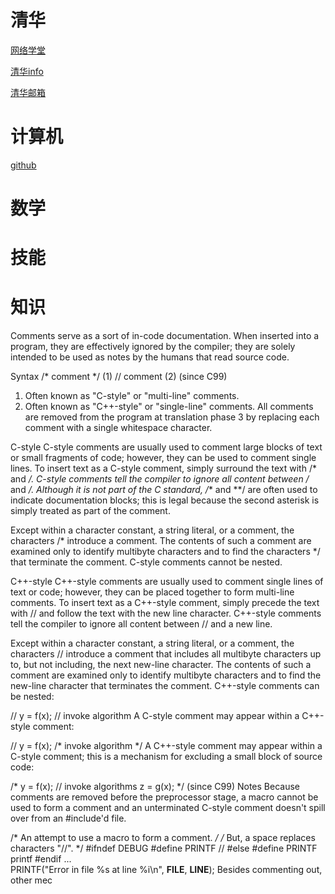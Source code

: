 # 清华

[网络学堂](https://learn.tsinghua.edu.cn/f/wlxt/index/course/student/)

[清华info](https://info2021.tsinghua.edu.cn/f/info/gxfw_fg/common/index)

[清华邮箱](https://mails.tsinghua.edu.cn/coremail/XT/index.jsp?sid=EAGuaeXXdXichLsOLyahhjZvOZAGmTnK#mail.list%7C%7B%22fid%22%3A1%7D)



# 计算机

[github](https://github.com/dghtucs)


# 数学




# 技能





# 知识
Comments serve as a sort of in-code documentation. When inserted into a program, they are effectively ignored by the compiler; they are solely intended to be used as notes by the humans that read source code.

Syntax
/* comment */	(1)	
// comment	(2)	(since C99)
1) Often known as "C-style" or "multi-line" comments.
2) Often known as "C++-style" or "single-line" comments.
All comments are removed from the program at translation phase 3 by replacing each comment with a single whitespace character.

C-style
C-style comments are usually used to comment large blocks of text or small fragments of code; however, they can be used to comment single lines. To insert text as a C-style comment, simply surround the text with /* and */. C-style comments tell the compiler to ignore all content between /* and */. Although it is not part of the C standard, /** and **/ are often used to indicate documentation blocks; this is legal because the second asterisk is simply treated as part of the comment.

Except within a character constant, a string literal, or a comment, the characters /* introduce a comment. The contents of such a comment are examined only to identify multibyte characters and to find the characters */ that terminate the comment. C-style comments cannot be nested.

C++-style
C++-style comments are usually used to comment single lines of text or code; however, they can be placed together to form multi-line comments. To insert text as a C++-style comment, simply precede the text with // and follow the text with the new line character. C++-style comments tell the compiler to ignore all content between // and a new line.

Except within a character constant, a string literal, or a comment, the characters // introduce a comment that includes all multibyte characters up to, but not including, the next new-line character. The contents of such a comment are examined only to identify multibyte characters and to find the new-line character that terminates the comment. C++-style comments can be nested:

//  y = f(x);   // invoke algorithm
A C-style comment may appear within a C++-style comment:

//  y = f(x);   /* invoke algorithm */
A C++-style comment may appear within a C-style comment; this is a mechanism for excluding a small block of source code:

/*
    y = f(x);   // invoke algorithms
    z = g(x);
*/
(since C99)
Notes
Because comments are removed before the preprocessor stage, a macro cannot be used to form a comment and an unterminated C-style comment doesn't spill over from an #include'd file.

/* An attempt to use a macro to form a comment. */
/* But, a space replaces characters "//".       */
#ifndef DEBUG
    #define PRINTF //
#else
    #define PRINTF printf
#endif
...  
PRINTF("Error in file %s at line %i\n", __FILE__, __LINE__);
Besides commenting out, other mec